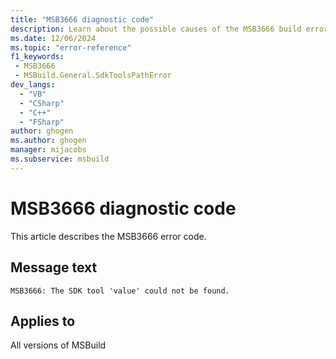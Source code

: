 ```yaml
---
title: "MSB3666 diagnostic code"
description: Learn about the possible causes of the MSB3666 build error, and get troubleshooting tips.
ms.date: 12/06/2024
ms.topic: "error-reference"
f1_keywords:
 - MSB3666
 - MSBuild.General.SdkToolsPathError
dev_langs:
  - "VB"
  - "CSharp"
  - "C++"
  - "FSharp"
author: ghogen
ms.author: ghogen
manager: mijacobs
ms.subservice: msbuild
---
```


# MSB3666 diagnostic code

<!-- :::ErrorDefinitionDescription::: -->
<!-- :::editable-content name="introDescription"::: -->
This article describes the MSB3666 error code.
<!-- :::editable-content-end::: -->

## Message text

`MSB3666: The SDK tool 'value' could not be found.`

<!-- :::editable-content name="postOutputDescription"::: -->
<!--
{StrBegin="MSB3666: "} The {1} will be the exception message
-->
<!-- :::editable-content-end::: -->
<!-- :::ErrorDefinitionDescription-end::: -->

## Applies to

All versions of MSBuild
